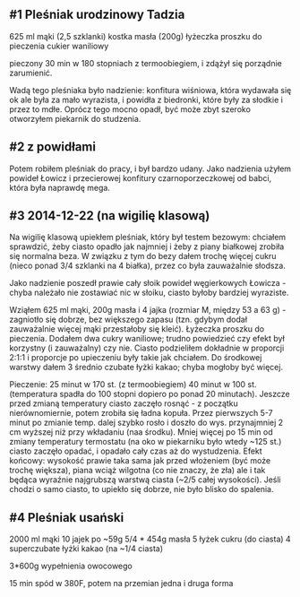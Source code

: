 #1 Pleśniak urodzinowy Tadzia
-----------------------------

625 ml mąki (2,5 szklanki)
kostka masła (200g)
łyżeczka proszku do pieczenia
cukier waniliowy

pieczony 30 min w 180 stopniach z termoobiegiem, i zdążył się porządnie zarumienić.

Wadą tego pleśniaka było nadzienie: konfitura wiśniowa, która wydawała się ok
ale była za mało wyrazista, i powidła z biedronki, które były za słodkie i
przez to mdłe.  Oprócz tego mocno opadł, być może zbyt szeroko otworzyłem
piekarnik do studzenia.


#2 z powidłami
--------------

Potem robiłem pleśniak do pracy, i był bardzo udany.  Jako nadzienia użyłem
powideł Łowicz i przecierowej konfitury czarnoporzeczkowej od babci, która była
naprawdę mega.


#3 2014-12-22 (na wigilię klasową)
----------------------------------

Na wigilię klasową upiekłem pleśniak, który był testem bezowym: chciałem
sprawdzić, żeby ciasto opadło jak najmniej i żeby z piany białkowej zrobiła się
normalna beza.  W związku z tym do bezy dałem trochę więcej cukru (nieco ponad
3/4 szklanki na 4 białka), przez co była zauważalnie słodsza.

Jako nadzienie poszedł prawie cały słoik powideł węgierkowych Łowicza - chyba
należało nie zostawiać nic w słoiku, ciasto byłoby bardziej wyraziste.

Wziąłem 625 ml mąki, 200g masła i 4 jajka (rozmiar M, między 53 a 63 g) -
zagniotło się dobrze, bez większego zapasu (tzn. gdybym dodał zauważalnie
więcej mąki przestałoby się kleić).  Łyżeczka proszku do pieczenia.  Dodałem
dwa cukry waniliowe; trudno powiedzieć czy efekt był korzystny (i zauważalny)
czy nie.  Ciasto podzieliłem dokładnie w proporcji 2:1:1 i proporcje po
upieczeniu były takie jak chciałem.  Do środkowej warstwy dałem 3 średnio
czubate łyżki kakao; chyba mogłoby być więcej.

Pieczenie:
25 minut w 170 st. (z termoobiegiem)
40 minut w 100 st. (temperatura spadła do 100 stopni dopiero po ponad 20
minutach).  Jeszcze przed zmianą temperatury ciasto zaczęło rosnąć - z początku
nierównomiernie, potem zrobiła się ładna kopuła.  Przez pierwszych 5-7 minut po
zmianie temp. dalej szybko rosło i doszło do wys. przynajmniej 2 cm wyższej niż
przy wkładaniu (naa środku).  Mniej więcej po 15 min od zmiany temperatury
termostatu (na oko w piekarniku było wtedy ~125 st.) ciasto zaczęło opadać, i
opadało cały czas aż do wystudzenia.  Efekt końcowy: wysokość prawie taka sama
jak przed włożeniem (być może trochę większa), piana wciąż wilgotna (co nie
znaczy, że zła) ale i tak będąca wyraźnie najgrubszą warstwą ciasta (~2/5 całej
wysokości).  Jeśli chodzi o samo ciasto, to upiekło się dobrze, nie było blisko
do spalenia.


#4 Pleśniak usański
-------------------

2000 ml mąki
10 jajek po ~59g
5/4 * 454g masła
5 łyżek cukru (do ciasta)
4 superczubate łyżki kakao (na ~1/4 ciasta)

3*600g wypełnienia owocowego

15 min spód w 380F, potem na przemian jedna i druga forma

